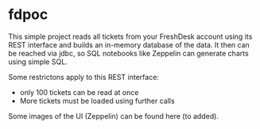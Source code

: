 # fdpoc

This simple project reads all tickets from your FreshDesk account using its REST interface and builds an in-memory database of the data.
It then can be reached via jdbc, so SQL notebooks like Zeppelin can generate charts using simple SQL.

Some restrictons apply to this REST interface:
- only 100 tickets can be read at once
- More tickets must be loaded using further calls

Some images of the UI (Zeppelin) can be found here (to added).
